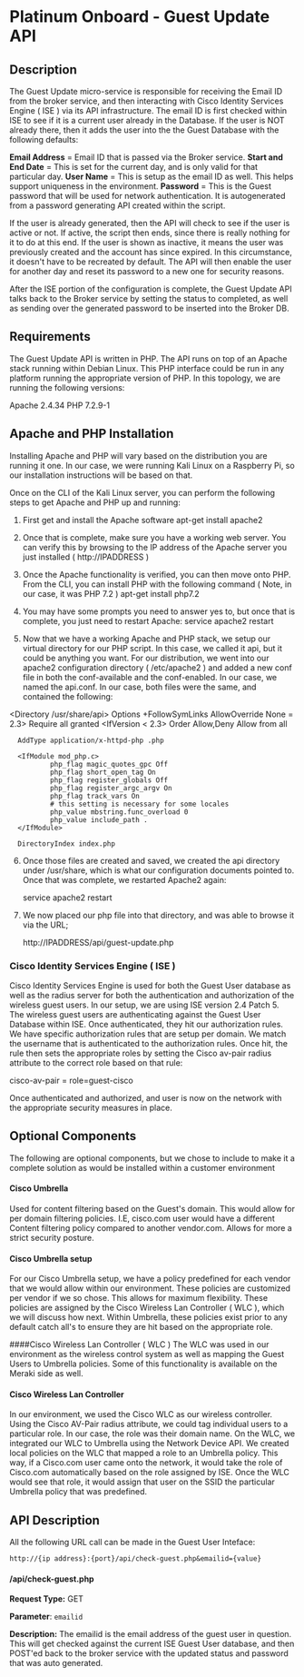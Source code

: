 # Platinum Onboard - Guest Update API

## Description
The Guest Update micro-service is responsible for receiving the Email ID from the broker service, and then interacting with Cisco Identity Services Engine ( ISE ) via its API infrastructure.  The email ID is first checked within ISE to see if it is a current user already in the Database.  If the user is NOT already there, then it adds the user into the the Guest Database with the following defaults:

  **Email Address** = Email ID that is passed via the Broker service.
  **Start and End Date** = This is set for the current day, and is only valid for that particular day.
  **User Name** = This is setup as the email ID as well.  This helps support uniqueness in the environment.
  **Password** = This is the Guest password that will be used for network authentication.  It is autogenerated from a password generating API created within the script.

If the user is already generated, then the API will check to see if the user is active or not.  If active, the script then ends, since there is really nothing for it to do at this end.  If the user is shown as inactive, it means the user was previously created and the account has since expired. In this circumstance, it doesn't have to be recreated by default.  The API will then enable the user for another day and reset its password to a new one for security reasons.

After the ISE portion of the configuration is complete, the Guest Update API talks back to the Broker service by setting the status to completed, as well as sending over the generated password to be inserted into the Broker DB.

## Requirements
The Guest Update API is written in PHP.  The API runs on top of an Apache stack running within Debian Linux.  This PHP interface could be run in any platform running the appropriate version of PHP.  In this topology, we are running the following versions:

Apache 2.4.34
PHP 7.2.9-1

## Apache and PHP Installation
Installing Apache and PHP will vary based on the distribution you are running it one.  In our case, we were running Kali Linux on a Raspberry Pi, so our installation instructions will be based on that.

Once on the CLI of the Kali Linux server, you can perform the following steps to get Apache and PHP up and running:
  1.  First get and install the Apache software
    apt-get install apache2

  2.  Once that is complete, make sure you have a working web server.  You can verify this by browsing to the IP address of the Apache server you just installed ( http://IPADDRESS )

  3.  Once the Apache functionality is verified, you can then move onto PHP.  From the CLI, you can install PHP with the following command ( Note, in our case, it was PHP 7.2 )
      apt-get install php7.2

  4.  You may have some prompts you need to answer yes to, but once that is complete, you just need to restart Apache:
      service apache2 restart

  5.  Now that we have a working Apache and PHP stack, we setup our virtual directory for our PHP script.  In this case, we called it api, but it could be anything you want.  For our distribution, we went into our apache2 configuration directory ( /etc/apache2 ) and added a new conf file in both the conf-available and the conf-enabled.  In our case, we named the api.conf.  In our case, both files were the same, and contained the following:

  <Directory /usr/share/api>
      Options +FollowSymLinks
      AllowOverride None
      <IfVersion >= 2.3>
              Require all granted
      </IfVersion>
      <IfVersion < 2.3>
              Order Allow,Deny
              Allow from all
      </IfVersion>

      AddType application/x-httpd-php .php

      <IfModule mod_php.c>
              php_flag magic_quotes_gpc Off
              php_flag short_open_tag On
              php_flag register_globals Off
              php_flag register_argc_argv On
              php_flag track_vars On
              # this setting is necessary for some locales
              php_value mbstring.func_overload 0
              php_value include_path .
      </IfModule>

      DirectoryIndex index.php
</Directory>

  6.  Once those files are created and saved, we created the api directory under /usr/share, which is what our configuration documents pointed to.  Once that was complete, we restarted Apache2 again:

      service apache2 restart

  7.  We now placed our php file into that directory, and was able to browse it via the URL;

      http://IPADDRESS/api/guest-update.php

### Cisco Identity Services Engine ( ISE )
Cisco Identity Services Engine is used for both the Guest User database as well as the radius server for both the authentication and authorization of the wireless guest users.  In our setup, we are using ISE version 2.4 Patch 5.  The wireless guest users are authenticating against the Guest User Database within ISE.  Once authenticated, they hit our authorization rules.  We have specific authorization rules that are setup per domain.  We match the username that is authenticated to the authorization rules.  Once hit, the rule then sets the appropriate roles by setting the Cisco av-pair radius attribute to the correct role based on that rule:

  cisco-av-pair = role=guest-cisco

Once authenticated and authorized, and user is now on the network with the appropriate security measures in place.

## Optional Components
The following are optional components, but we chose to include to make it a complete solution as would be installed within a customer environment

#### Cisco Umbrella
Used for content filtering based on the Guest's domain.  This would allow for per domain filtering policies.  I.E, cisco.com user would have a different Content filtering policy compared to another vendor.com.  Allows for more a strict security posture.

#### Cisco Umbrella setup
For our Cisco Umbrella setup, we have a policy predefined for each vendor that we would allow within our environment.  These policies are customized per vendor if we so chose.  This allows for maximum flexibility. These policies are assigned by the Cisco Wireless Lan Controller ( WLC ), which we will discuss how next.  Within Umbrella, these policies exist prior to any default catch all's to ensure they are hit based on the appropriate role.

####Cisco Wireless Lan Controller ( WLC )
The WLC was used in our environment as the wireless control system as well as mapping the Guest Users to Umbrella policies.  Some of this functionality is available on the Meraki side as well.

#### Cisco Wireless Lan Controller
In our environment, we used the Cisco WLC as our wireless controller.  Using the Cisco AV-Pair radius attribute, we could tag individual users to a particular role.  In our case, the role was their domain name.  On the WLC, we integrated our WLC to Umbrella using the Network Device API.  We created local policies on the WLC that mapped a role to an Umbrella policy.  This way, if a Cisco.com user came onto the network, it would take the role of Cisco.com automatically based on the role assigned by ISE.  Once the WLC would see that role, it would assign that user on the SSID the particular Umbrella policy that was predefined.

## API Description
All the following URL call can be made in the Guest User Inteface:

```http://{ip address}:{port}/api/check-guest.php&emailid={value}```


#### /api/check-guest.php
**Request Type:** GET

**Parameter**: ```emailid```

**Description:** The emailid is the email address of the guest user in question.  This will get checked against the current ISE Guest User database, and then POST'ed back to the broker service with the updated status and password that was auto generated.
